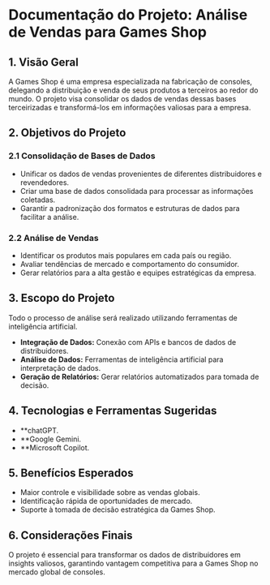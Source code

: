 # Documentação do Projeto: Análise de Vendas para Games Shop

## 1. Visão Geral
A Games Shop é uma empresa especializada na fabricação de consoles, delegando a distribuição e venda de seus produtos a terceiros ao redor do mundo. O projeto visa consolidar os dados de vendas dessas bases terceirizadas e transformá-los em informações valiosas para a empresa.

## 2. Objetivos do Projeto

### 2.1 Consolidação de Bases de Dados
- Unificar os dados de vendas provenientes de diferentes distribuidores e revendedores.
- Criar uma base de dados consolidada para processar as informações coletadas.
- Garantir a padronização dos formatos e estruturas de dados para facilitar a análise.

### 2.2 Análise de Vendas
- Identificar os produtos mais populares em cada país ou região.
- Avaliar tendências de mercado e comportamento do consumidor.
- Gerar relatórios para a alta gestão e equipes estratégicas da empresa.


## 3. Escopo do Projeto
Todo o processo de análise será realizado utilizando ferramentas de inteligência artificial.
- **Integração de Dados:** Conexão com APIs e bancos de dados de distribuidores.
- **Análise de Dados:** Ferramentas de inteligência artificial para interpretação de dados.
- **Geração de Relatórios:** Gerar relatórios automatizados para tomada de decisão.


## 4. Tecnologias e Ferramentas Sugeridas
- **chatGPT.
- **Google Gemini.
- **Microsoft Copilot.


## 5. Benefícios Esperados
- Maior controle e visibilidade sobre as vendas globais.
- Identificação rápida de oportunidades de mercado.
- Suporte à tomada de decisão estratégica da Games Shop.

## 6. Considerações Finais
O projeto é essencial para transformar os dados de distribuidores em insights valiosos, garantindo vantagem competitiva para a Games Shop no mercado global de consoles.

